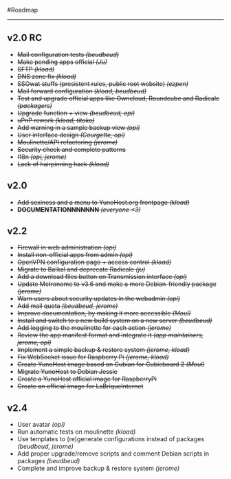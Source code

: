 #Roadmap

---

## v2.0 RC

* ~~Mail configuration tests *(beudbeud)*~~
* ~~Make pending apps official *(Ju)*~~
* ~~SFTP *(kload)*~~
* ~~DNS zone fix *(kload)*~~
* ~~SSOwat stuffs (presistent rules, public root website) *(ezpen)*~~
* ~~Mail forward configuration *(kload, beudbeud)*~~
* ~~Test and upgrade official apps like Owncloud, Roundcube and Radicale *(packagers)*~~
* ~~Upgrade function + view *(beudbeud, opi)*~~
* ~~uPnP rework *(kload, titoko)*~~
* ~~Add warning in a sample backup view *(opi)*~~
* ~~User interface design *(Courgette, opi)*~~
* ~~Moulinette/API refactoring *(jerome)*~~
* ~~Security check and complete patterns~~
* ~~I18n *(opi, jerome)*~~
* ~~Lack of hairpinning hack *(kload)*~~


## v2.0

* ~~Add sexiness and a menu to YunoHost.org frontpage *(kload)*~~
* ~~**DOCUMENTATIONNNNNNN** *(everyone <3)*~~

## v2.2

* ~~Firewall in web administration *(opi)*~~
* ~~Install non-official apps from admin *(opi)*~~
* ~~OpenVPN configuration page + access control *(kload)*~~
* ~~Migrate to Baïkal and deprecate Radicale *(ju)*~~
* ~~Add a download files button on Transmission interface *(opi)*~~
* ~~Update Metronome to v3.6 and make a more Debian-friendly package *(jerome)*~~
* ~~Warn users about security updates in the webadmin *(opi)*~~
* ~~Add mail quota *(beudbeud, jerome)*~~
* ~~Improve documentation, by making it more accessible *(Moul)*~~
* ~~Install and switch to a new build system on a new server *(beudbeud)*~~
* ~~Add logging to the moulinette for each action *(jerome)*~~
* ~~Review the app manifest format and integrate it *(app maintainers, jerome, opi)*~~
* ~~Implement a simple backup & restore system *(jerome, kload)*~~
* ~~Fix WebSocket issue for Raspberry Pi *(jerome, kload)*~~
* ~~Create YunoHost image based on Cubian for Cubieboard 2 *(Moul)*~~
* ~~Migrate YunoHost to Debian Jessie~~
* ~~Create a YunoHost official image for RaspberryPi~~
* ~~Create an official image for LaBriqueInternet~~

## v2.4

* User avatar *(opi)*
* Run automatic tests on moulinette *(kload)*
* Use templates to (re)generate configurations instead of packages *(beudbeud, jerome)*
* Add proper upgrade/remove scripts and comment Debian scripts in packages *(beudbeud)*
* Complete and improve backup & restore system *(jerome)*
